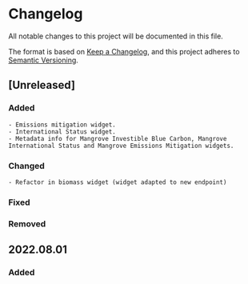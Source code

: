 # Changelog

All notable changes to this project will be documented in this file.

The format is based on [Keep a Changelog](https://keepachangelog.com/en/1.0.0/),
and this project adheres to [Semantic Versioning](https://semver.org/).

## [Unreleased]

### Added
    - Emissions mitigation widget.
    - International Status widget.
    - Metadata info for Mangrove Investible Blue Carbon, Mangrove International Status and Mangrove Emissions Mitigation widgets.

### Changed
    - Refactor in biomass widget (widget adapted to new endpoint)
    
### Fixed

### Removed


## 2022.08.01

### Added
